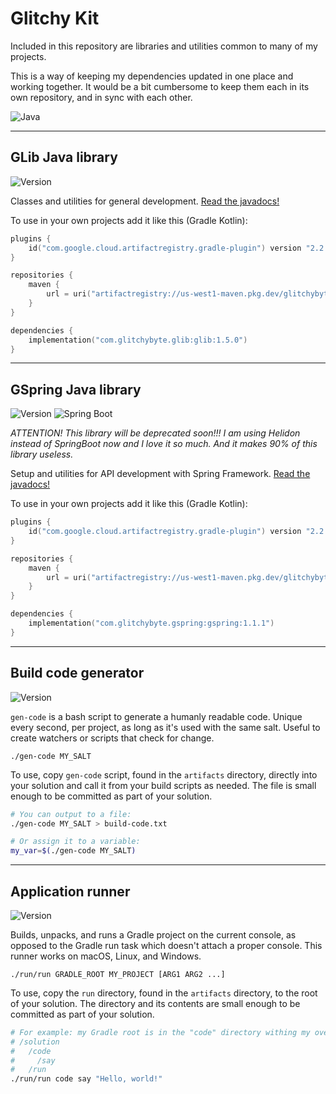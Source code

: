 # Glitchy Kit

Included in this repository are libraries and utilities common to many of my projects.

This is a way of keeping my dependencies updated in one place and working together. It would be a bit cumbersome to keep them each in its own repository, and in sync with each other.

![Java](https://img.shields.io/badge/Java-19-orange)

---
## GLib Java library
![Version](https://img.shields.io/badge/Version-1.5.0-blue)

Classes and utilities for general development.
[Read the javadocs!](https://glitchybyte.github.io/glitchy-kit/glib/)

To use in your own projects add it like this (Gradle Kotlin):

```kotlin
plugins {
    id("com.google.cloud.artifactregistry.gradle-plugin") version "2.2.0"
}

repositories {
    maven {
        url = uri("artifactregistry://us-west1-maven.pkg.dev/glitchybyte-cloud/public-maven")
    }
}

dependencies {
    implementation("com.glitchybyte.glib:glib:1.5.0")
}
```

---
## GSpring Java library
![Version](https://img.shields.io/badge/Version-1.1.1-blue) ![Spring Boot](https://img.shields.io/badge/SpringBoot-3.0.0-orange)

*ATTENTION! This library will be deprecated soon!!! I am using Helidon instead of SpringBoot now and I love it so much. And it makes 90% of this library useless.*

Setup and utilities for API development with Spring Framework.
[Read the javadocs!](https://glitchybyte.github.io/glitchy-kit/gspring/)

To use in your own projects add it like this (Gradle Kotlin):

```kotlin
plugins {
    id("com.google.cloud.artifactregistry.gradle-plugin") version "2.2.0"
}

repositories {
    maven {
        url = uri("artifactregistry://us-west1-maven.pkg.dev/glitchybyte-cloud/public-maven")
    }
}

dependencies {
    implementation("com.glitchybyte.gspring:gspring:1.1.1")
}
```

---
## Build code generator
![Version](https://img.shields.io/badge/Version-1.0.0-blue)

`gen-code` is a bash script to generate a humanly readable code. Unique every second, per project, as long as it's used with the same salt. Useful to create watchers or scripts that check for change.

    ./gen-code MY_SALT

To use, copy `gen-code` script, found in the `artifacts` directory, directly into your solution and call it from your build scripts as needed. The file is small enough to be committed as part of your solution.

```bash
# You can output to a file:
./gen-code MY_SALT > build-code.txt

# Or assign it to a variable:
my_var=$(./gen-code MY_SALT)
```

---
## Application runner
![Version](https://img.shields.io/badge/Version-1.2.0-blue)

Builds, unpacks, and runs a Gradle project on the current console, as opposed to the Gradle run task which doesn't attach a proper console. This runner works on macOS, Linux, and Windows.

    ./run/run GRADLE_ROOT MY_PROJECT [ARG1 ARG2 ...]

To use, copy the `run` directory, found in the `artifacts` directory, to the root of your solution. The directory and its contents are small enough to be committed as part of your solution.

```bash
# For example: my Gradle root is in the "code" directory withing my overall "solution" directory. The project I want to run is "say":
# /solution
#   /code
#     /say
#   /run
./run/run code say "Hello, world!"
```
